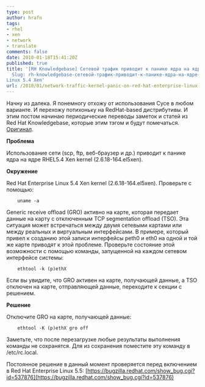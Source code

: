 ```yaml
---
type: post
author: hrafn
tags:
- rhel
- xen
- network
- translate
comments: false
date: 2010-01-18T15:41:20Z
published: true
title: '[RH Knowledgebase] Сетевой трафик приводит к панике ядра на ядре Red Hat Enterprise
  Slug: rh-knowledgebase-сетевой-трафик-приводит-к-панике-ядра-на-ядре-red-hat-enterprise
Linux 5.4 Xen'
url: /2010/01/network-traffic-kernel-panic-on-red-hat-enterprise-linux-5-4-xen
---
```


Начну из далека. Я понемногу отхожу от использования Сусе в любом варианте. И
перехожу потихоньку на RedHat-based дистрибутивы. И этим постом начинаю
периодические переводы заметок и статей из Red Hat Knowledgebase, которые этим
тэгом и будут помечаться.
[Оригинал](http://kbase.redhat.com/faq/docs/DOC-23816).

**Проблема**

Использование сети (scp, ftp, веб-браузер и др.) приводит к панике ядра на
ядре RHEL5.4 Xen kernel (2.6.18-164.el5xen).

**Окружение**

Red Hat Enterprise Linux 5.4 Xen kernel (2.6.18-164.el5xen). Проверьте с
помощью:

		uname -a

Generic receive offload (GRO) активно на карте, которая передает данные на
карту с отключенным TCP segmentation offload (TSO). Эта ситуация может
встречаться между двумя сетевыми картами или между реальных и виртуальным
интерфейсами. В примере, который привел к созданию этой записи интерфейсы
peth0 и eth0 на одной и той же карте приводят к этой проблеме. Проверьте
состояние этой возможности с помощью команды, запущенной на каждом сетевом
интерфейсе системы:

		ethtool -k (p)ethX

Если вы увидите, что GRO активен на карте, получающей данные, а TSO отключен
на карте, отправляющей данные, переходите к секции с решением.

**Решение**

Отключите GRO на карте, получающей данные:

		ethtool -K (p)ethX gro off

Заметьте, что после перезагрузке любые результаты выполнения команды не
сохранятся. Для из сохранения поместите эту команду в /etc/rc.local.

Постоянное решение в данный момент проверяется перед включением в Red Hat
Enterprise Linux 5.5: [https://bugzilla.redhat.com/show_bug.cgi?id=537876](https://bugzilla.redhat.com/show_bug.cgi?id=537876)

